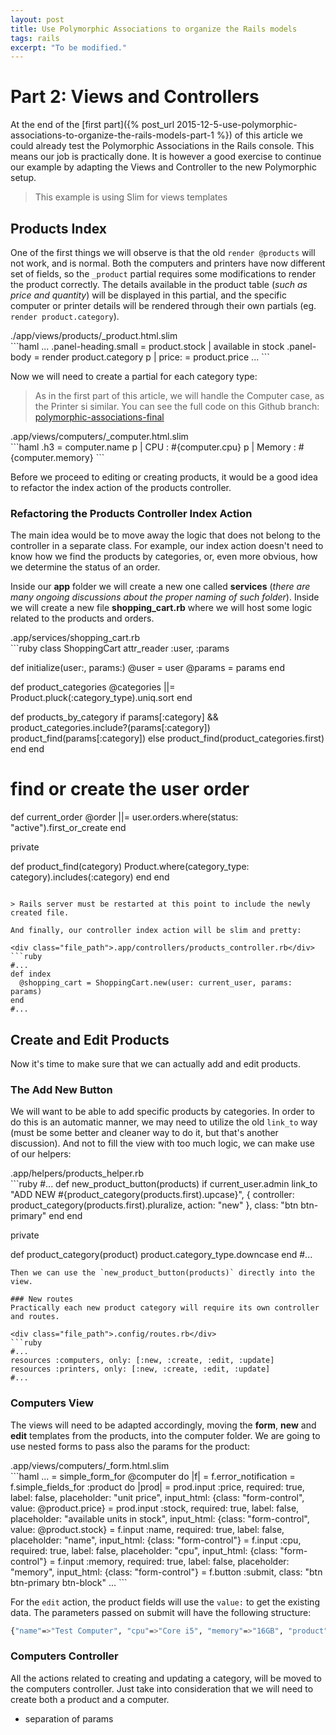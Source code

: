 ```yaml
---
layout: post
title: Use Polymorphic Associations to organize the Rails models
tags: rails
excerpt: "To be modified."
---
```

# Part 2: Views and Controllers

At the end of the [first part]({% post_url 2015-12-5-use-polymorphic-associations-to-organize-the-rails-models-part-1 %}) of this article we could already test the Polymorphic Associations in the Rails console. This means our job is practically done. It is however a good exercise to continue our example by adapting the Views and Controller to the new Polymorphic setup.

> This example is using Slim for views templates

## Products Index

One of the first things we will observe is that the old `render @products` will not work, and is normal. Both the computers and printers have now different set of fields, so the `_product` partial requires some modifications to render the product correctly. The details available in the product table (*such as price and quantity*) will be displayed in this partial, and the specific computer or printer details will be rendered through their own partials (eg. `render product.category`).

<div class="file_path">./app/views/products/_product.html.slim</div>
```haml
...
.panel-heading.small
  = product.stock
  |  available in stock  
.panel-body
  = render product.category
  p
    | price:  
    = product.price
...
```

Now we will need to create a partial for each category type:

> As in the first part of this article, we will handle the Computer case, as the Printer si similar. You can see the full code on this Github branch: [polymorphic-associations-final][c054b877]

<div class="file_path">.app/views/computers/_computer.html.slim</div>
```haml
.h3 = computer.name
p
  | CPU : #{computer.cpu}
p
  | Memory : #{computer.memory}
```

Before we proceed to editing or creating products, it would be a good idea to refactor the index action of the products controller.

### Refactoring the Products Controller Index Action

The main idea would be to move away the logic that does not belong to the controller in a separate class. For example, our index action doesn't need to know how we find the products by categories, or, even more obvious, how we determine the status of an order.

Inside our **app** folder we will create a new one called **services** (*there are many ongoing discussions about the proper naming of such folder*). Inside we will create a new file **shopping_cart.rb** where we will host some logic related to the products and orders.

<div class="file_path">.app/services/shopping_cart.rb</div>
```ruby
class ShoppingCart
  attr_reader :user, :params

  def initialize(user:, params:)
    @user = user
    @params = params
  end

  def product_categories
    @categories ||= Product.pluck(:category_type).uniq.sort
  end

  def products_by_category
    if params[:category] && product_categories.include?(params[:category])
      product_find(params[:category])
    else
      product_find(product_categories.first)
    end
  end

  # find or create the user order
  def current_order
    @order ||= user.orders.where(status: "active").first_or_create
  end

  private

  def product_find(category)
    Product.where(category_type: category).includes(:category)
  end
end
```

> Rails server must be restarted at this point to include the newly created file.

And finally, our controller index action will be slim and pretty:

<div class="file_path">.app/controllers/products_controller.rb</div>
```ruby
#...
def index
  @shopping_cart = ShoppingCart.new(user: current_user, params: params)
end
#...
```

## Create and Edit Products  
Now it's time to make sure that we can actually add and edit products.

### The **Add New** Button  
We will want to be able to add specific products by categories. In order to do this is an automatic manner, we may need to utilize the old `link_to` way (must be some better and cleaner way to do it, but that's another discussion). And not to fill the view with too much logic, we can make use of our helpers:

<div class="file_path">.app/helpers/products_helper.rb</div>
```ruby
#...
def new_product_button(products)
  if current_user.admin
    link_to "ADD NEW #{product_category(products.first).upcase}",
            { controller: product_category(products.first).pluralize, action: "new" },
            class: "btn btn-primary"
  end
end

private

def product_category(product)
  product.category_type.downcase
end
#...
```
Then we can use the `new_product_button(products)` directly into the view.

### New routes  
Practically each new product category will require its own controller and routes.

<div class="file_path">.config/routes.rb</div>
```ruby
#...
resources :computers, only: [:new, :create, :edit, :update]
resources :printers, only: [:new, :create, :edit, :update]
#...
```

### Computers View  
The views will need to be adapted accordingly, moving the **form**, **new** and **edit** templates from the products, into the computer folder. We are going to use nested forms to pass also the params for the product:

<div class="file_path">.app/views/computers/_form.html.slim</div>
```haml
...
= simple_form_for @computer do |f|
  = f.error_notification
  = f.simple_fields_for :product do |prod|
    = prod.input :price, required: true, label: false, placeholder: "unit price", input_html: {class: "form-control", value: @product.price}
    = prod.input :stock, required: true, label: false, placeholder: "available units in stock", input_html: {class: "form-control", value: @product.stock}
  = f.input :name, required: true, label: false, placeholder: "name", input_html: {class: "form-control"}
  = f.input :cpu, required: true, label: false, placeholder: "cpu", input_html: {class: "form-control"}
  = f.input :memory, required: true, label: false, placeholder: "memory", input_html: {class: "form-control"}
  = f.button :submit, class: "btn btn-primary btn-block"
...
```

For the `edit` action, the product fields will use the `value:` to get the existing data.
The parameters passed on submit will have the following structure:

```bash
{"name"=>"Test Computer", "cpu"=>"Core i5", "memory"=>"16GB", "product"=>{"price"=>"1300", "stock"=>"20"}}
```

### Computers Controller  
All the actions related to creating and updating a category, will be moved to the computers controller. Just take into consideration that we will need to create both a product and a computer.

- separation of params



  [c054b877]: https://github.com/iacobson/test-shop/tree/polymorphic-associations-final "polymorphic-associations-final"
